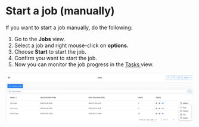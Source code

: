 # Start a job \(manually\)



If you want to start a job manually, do the following:

1. Go to the **Jobs** view.
2. Select a job and right mouse-click on **options.**
3. Choose **Start** to start the job.
4. Confirm you want to start the job. 
5. Now you can monitor the job progress in the [Tasks ](../tasks.md)view.   

![](../../.gitbook/assets/kodo-cloud-administration-job02%20%281%29.png)





